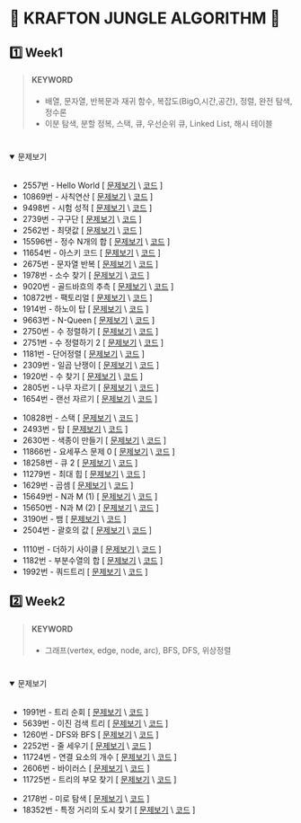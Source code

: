 # 🌱 KRAFTON JUNGLE ALGORITHM 🌱

## 1️⃣ Week1

> #### KEYWORD
>
> - 배열, 문자열, 반복문과 재귀 함수, 복잡도(BigO,시간,공간), 정렬, 완전 탐색, 정수론
> - 이분 탐색, 분할 정복, 스택, 큐, 우선순위 큐, Linked List, 해시 테이블
>
> #

<details open>
<summary>문제보기</summary>
<br>

- 2557번 - Hello World [ [문제보기](https://www.acmicpc.net/problem/2557) \ [코드](week1/2557.py) ]
- 10869번 - 사칙연산 [ [문제보기](https://www.acmicpc.net/problem/10869) \ [코드](week1/10869.py) ]
- 9498번 - 시험 성적 [ [문제보기](https://www.acmicpc.net/problem/9498) \ [코드](week1/9498.py) ]
- 2739번 - 구구단 [ [문제보기](https://www.acmicpc.net/problem/2739) \ [코드](week1/2739.py) ]
- 2562번 - 최댓값 [ [문제보기](https://www.acmicpc.net/problem/2562) \ [코드](week1/2562.py) ]
- 15596번 - 정수 N개의 합 [ [문제보기](https://www.acmicpc.net/problem/15596) \ [코드](week1/15596.py) ]
- 11654번 - 아스키 코드 [ [문제보기](https://www.acmicpc.net/problem/11654) \ [코드](week1/11654.py) ]
- 2675번 - 문자열 반복 [ [문제보기](https://www.acmicpc.net/problem/2675) \ [코드](week1/2675.py) ]
- 1978번 - 소수 찾기 [ [문제보기](https://www.acmicpc.net/problem/1978) \ [코드](week1/1978.py) ]
- 9020번 - 골드바흐의 추측 [ [문제보기](https://www.acmicpc.net/problem/9020) \ [코드](week1/9020.py) ]
- 10872번 - 팩토리얼 [ [문제보기](https://www.acmicpc.net/problem/10872) \ [코드](week1/10872.py) ]
- 1914번 - 하노이 탑 [ [문제보기](https://www.acmicpc.net/problem/1914) \ [코드](week1/1914.py) ]
- 9663번 - N-Queen [ [문제보기](https://www.acmicpc.net/problem/9663) \ [코드](week1/9663.py) ]
- 2750번 - 수 정렬하기 [ [문제보기](https://www.acmicpc.net/problem/2750) \ [코드](week1/2750.py) ]
- 2751번 - 수 정렬하기 2 [ [문제보기](https://www.acmicpc.net/problem/2751) \ [코드](week1/2751.py) ]
- 1181번 - 단어정렬 [ [문제보기](https://www.acmicpc.net/problem/1181) \ [코드](week1/1181.py) ]
- 2309번 - 일곱 난쟁이 [ [문제보기](https://www.acmicpc.net/problem/2309) \ [코드](week1/2309.py) ]
- 1920번 - 수 찾기 [ [문제보기](https://www.acmicpc.net/problem/1920) \ [코드](week1/1920.py) ]
- 2805번 - 나무 자르기 [ [문제보기](https://www.acmicpc.net/problem/2805) \ [코드](week1/2805.py) ]
- 1654번 - 랜선 자르기 [ [문제보기](https://www.acmicpc.net/problem/1654) \ [코드](week1/1654.py) ]
<!-- - 8983번 - 사냥꾼 [ [문제보기](https://www.acmicpc.net/problem/8983) \ [코드](week1/8983.py) ] -->
- 10828번 - 스택 [ [문제보기](https://www.acmicpc.net/problem/10828) \ [코드](week1/10828.py) ]
- 2493번 - 탑 [ [문제보기](https://www.acmicpc.net/problem/2493) \ [코드](week1/2493.py) ]
- 2630번 - 색종이 만들기 [ [문제보기](https://www.acmicpc.net/problem/2630) \ [코드](week1/2630.py) ]
- 11866번 - 요세푸스 문제 0 [ [문제보기](https://www.acmicpc.net/problem/11866) \ [코드](week1/11866.py) ]
- 18258번 - 큐 2 [ [문제보기](https://www.acmicpc.net/problem/18258) \ [코드](week1/18258.py) ]
- 11279번 - 최대 힙 [ [문제보기](https://www.acmicpc.net/problem/11279) \ [코드](week1/11279.py) ]
- 1629번 - 곱셈 [ [문제보기](https://www.acmicpc.net/problem/1629) \ [코드](week1/1629.py) ]
- 15649번 - N과 M (1) [ [문제보기](https://www.acmicpc.net/problem/15649) \ [코드](week1/15649.py) ]
- 15650번 - N과 M (2) [ [문제보기](https://www.acmicpc.net/problem/15650) \ [코드](week1/15650.py) ]
- 3190번 - 뱀 [ [문제보기](https://www.acmicpc.net/problem/3190) \ [코드](week1/3190.py) ]
- 2504번 - 괄호의 값 [ [문제보기](https://www.acmicpc.net/problem/2504) \ [코드](week1/2504.py) ]
<!-- - 1655번 - 가운데를 말해요 [ [문제보기](https://www.acmicpc.net/problem/1655) \ [코드](week1/1655.py) ] -->
- 1110번 - 더하기 사이클 [ [문제보기](https://www.acmicpc.net/problem/1110) \ [코드](week1/1110.py) ]
- 1182번 - 부분수열의 합 [ [문제보기](https://www.acmicpc.net/problem/1182) \ [코드](week1/1182.py) ]
- 1992번 - 쿼드트리 [ [문제보기](https://www.acmicpc.net/problem/1992) \ [코드](week1/1992.py) ]

</details>

## 2️⃣ Week2

> #### KEYWORD
>
> - 그래프(vertex, edge, node, arc), BFS, DFS, 위상정렬
>
> #

<details open>
<summary>문제보기</summary>
<br>

- 1991번 - 트리 순회 [ [문제보기](https://www.acmicpc.net/problem/1991) \ [코드](week1/1991.py) ]
- 5639번 - 이진 검색 트리 [ [문제보기](https://www.acmicpc.net/problem/5639) \ [코드](week1/5639.py) ]
- 1260번 - DFS와 BFS [ [문제보기](https://www.acmicpc.net/problem/1260) \ [코드](week1/1260.py) ]
- 2252번 - 줄 세우기 [ [문제보기](https://www.acmicpc.net/problem/2252) \ [코드](week1/2252.py) ]
- 11724번 - 연결 요소의 개수 [ [문제보기](https://www.acmicpc.net/problem/11724) \ [코드](week1/11724.py) ]
- 2606번 - 바이러스 [ [문제보기](https://www.acmicpc.net/problem/2606) \ [코드](week1/2606.py) ]
- 11725번 - 트리의 부모 찾기 [ [문제보기](https://www.acmicpc.net/problem/11725) \ [코드](week1/11725.py) ]
<!-- - 1707번 - 이분 그래프 [ [문제보기](https://www.acmicpc.net/problem/1707) \ [코드](week1/1707.py) ] -->
- 2178번 - 미로 탐색 [ [문제보기](https://www.acmicpc.net/problem/2178) \ [코드](week1/2178.py) ]
- 18352번 - 특정 거리의 도시 찾기 [ [문제보기](https://www.acmicpc.net/problem/18352) \ [코드](week1/18352.py) ]

</details>
